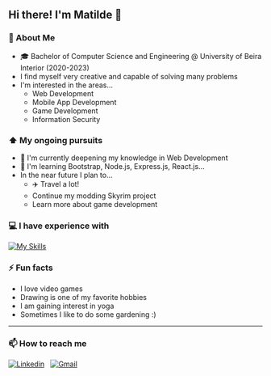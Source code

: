 ## Hi there! I'm Matilde 👋

### 📖 About Me
* 🎓 Bachelor of Computer Science and Engineering @ University of Beira Interior (2020-2023)
* I find myself very creative and capable of solving many problems
* I'm interested in the areas...
  - Web Development
  - Mobile App Development
  - Game Development
  - Information Security

### ⬆ My ongoing pursuits
* 🔭 I'm currently deepening my knowledge in Web Development
* 🌱 I'm learning Bootstrap, Node.js, Express.js, React.js...
* In the near future I plan to...
  - ✈️ Travel a lot!
  - Continue my modding Skyrim project
  - Learn more about game development

### 💻 I have experience with
[![My Skills](https://skillicons.dev/icons?i=html,css,javascript,git,ocaml,flutter,java,mysql,php,py,spring)](https://skillicons.dev)

### ⚡ Fun facts
* I love video games
* Drawing is one of my favorite hobbies
* I am gaining interest in yoga
* Sometimes I like to do some gardening :)

------------------------------------------------------------------------------------------------------------------------------------------------------------------
### 📫 How to reach me
[![Linkedin](https://img.shields.io/badge/LinkedIn-0077B5?style=for-the-badge&logo=linkedin&logoColor=white)](https://www.linkedin.com/in/matilde-rosa-036441269/)
&nbsp;
[![Gmail](https://img.shields.io/badge/Gmail-D14836?style=for-the-badge&logo=gmail&logoColor=white)](mailto:matilderosa216@gmail.com)
<!--
**khajiits/khajiits** is a ✨ _special_ ✨ repository because its `README.md` (this file) appears on your GitHub profile.

Here are some ideas to get you started:

- 🔭 I’m currently working on ...
- 🌱 I’m currently learning ...
- 👯 I’m looking to collaborate on ...
- 🤔 I’m looking for help with ...
- 💬 Ask me about ...
- 📫 How to reach me: ...
- 😄 Pronouns: ...
- ⚡ Fun fact: ...
-->
